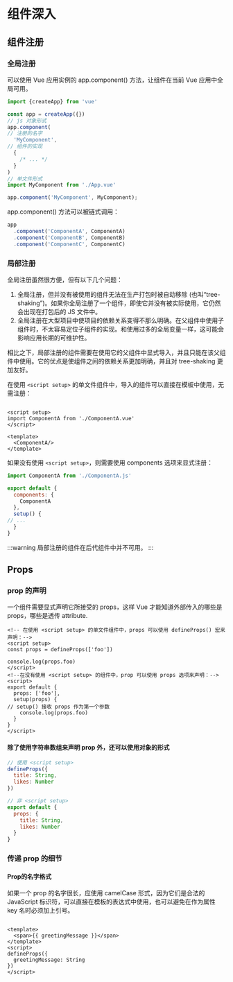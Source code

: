 # 组件深入

## 组件注册

### 全局注册

可以使用 Vue 应用实例的 app.component() 方法，让组件在当前 Vue 应用中全局可用。

```js
import {createApp} from 'vue'

const app = createApp({})
// js 对象形式
app.component(
// 注册的名字
  'MyComponent',
// 组件的实现
  {
    /* ... */
  }
)
// 单文件形式
import MyComponent from './App.vue'

app.component('MyComponent', MyComponent);
```

app.component() 方法可以被链式调用：

```js
app
  .component('ComponentA', ComponentA)
  .component('ComponentB', ComponentB)
  .component('ComponentC', ComponentC)
```

### 局部注册

全局注册虽然很方便，但有以下几个问题：

1. 全局注册，但并没有被使用的组件无法在生产打包时被自动移除 (也叫“tree-shaking”)。如果你全局注册了一个组件，即使它并没有被实际使用，它仍然会出现在打包后的
   JS 文件中。
2. 全局注册在大型项目中使项目的依赖关系变得不那么明确。在父组件中使用子组件时，不太容易定位子组件的实现。和使用过多的全局变量一样，这可能会影响应用长期的可维护性。

相比之下，局部注册的组件需要在使用它的父组件中显式导入，并且只能在该父组件中使用。它的优点是使组件之间的依赖关系更加明确，并且对
tree-shaking 更加友好。

在使用 `<script setup>` 的单文件组件中，导入的组件可以直接在模板中使用，无需注册：

```vue

<script setup>
import ComponentA from './ComponentA.vue'
</script>

<template>
  <ComponentA/>
</template>
```

如果没有使用 `<script setup>`，则需要使用 components 选项来显式注册：

```js 
import ComponentA from './ComponentA.js'

export default {
  components: {
    ComponentA
  },
  setup() {
// ...
  }
}
```

:::warning 局部注册的组件在后代组件中并不可用。
:::

## Props

### prop 的声明

一个组件需要显式声明它所接受的 props，这样 Vue 才能知道外部传入的哪些是 props，哪些是透传 attribute.

```vue
<!-- 在使用 <script setup> 的单文件组件中，props 可以使用 defineProps() 宏来声明：-->
<script setup>
const props = defineProps(['foo'])

console.log(props.foo)
</script>
<!--在没有使用 <script setup> 的组件中，prop 可以使用 props 选项来声明：-->
<script>
export default {
  props: ['foo'],
  setup(props) {
// setup() 接收 props 作为第一个参数
    console.log(props.foo)
  }
}
</script>

```

#### 除了使用字符串数组来声明 prop 外，还可以使用对象的形式

```js
// 使用 <script setup>
defineProps({
  title: String,
  likes: Number
})

// 非 <script setup>
export default {
  props: {
    title: String,
    likes: Number
  }
}
```

### 传递 prop 的细节

#### Prop的名字格式

如果一个 prop 的名字很长，应使用 camelCase 形式，因为它们是合法的 JavaScript 标识符，可以直接在模板的表达式中使用，也可以避免在作为属性
key 名时必须加上引号。

```vue

<template>
  <span>{{ greetingMessage }}</span>
</template>
<script>
defineProps({
  greetingMessage: String
})
</script>
```
